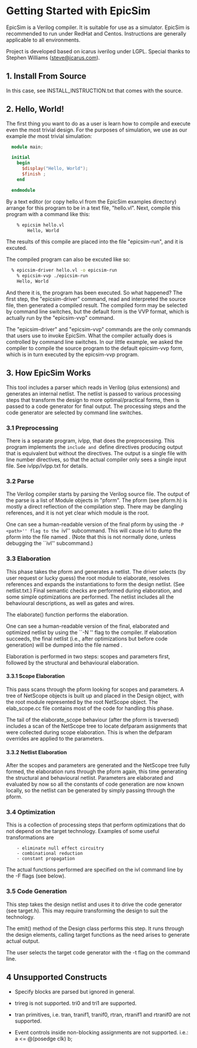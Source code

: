 
# Getting Started with EpicSim

EpicSim is a Verilog compiler. It is suitable for use as a
simulator. EpicSim is recommended to run under RedHat and Centos.
Instructions are generally applicable to all environments.

Project is developed based on icarus iverilog under LGPL. 
Special thanks to Stephen Williams (steve@icarus.com).



## 1. Install From Source

In this case, see INSTALL_INSTRUCTION.txt that comes with the source.


## 2. Hello, World!

The first thing you want to do as a user is learn how to compile and
execute even the most trivial design. For the purposes of simulation,
we use as our example *the* most trivial simulation:
```verilog
  module main;

  initial
    begin
      $display("Hello, World");
      $finish ;
    end

  endmodule
```
By a text editor (or copy hello.vl from the EpicSim examples
directory) arrange for this program to be in a text file, "hello.vl".
Next, compile this program with a command like this:
```bash
	% epicsim hello.vl
        Hello, World
```
The results of this compile are placed into the file "epicsim-run",
and it is excuted.

The compiled program can also be excuted like so:
```bash
  % epicsim-driver hello.vl -o epicsim-run 
	% epicsim-vvp ./epicsim-run
	Hello, World
```
And there it is, the program has been executed. So what happened? The
first step, the "epicsim-driver" command, read and interpreted the source
file, then generated a compiled result. The compiled form may be
selected by command line switches, but the default form is the VVP
format, which is actually run by the "epicsim-vvp" command.

The "epicsim-driver" and "epicsim-vvp" commands are the only commands
that users use to invoke EpicSim. What the compiler actually does is
controlled by command line switches. In our little example, we asked
the compiler to compile the source program to the default epicsim-vvp form,
which is in turn executed by the epicsim-vvp program.

## 3. How EpicSim Works

This tool includes a parser which reads in Verilog (plus extensions)
and generates an internal netlist. The netlist is passed to various
processing steps that transform the design to more optimal/practical
forms, then is passed to a code generator for final output. The
processing steps and the code generator are selected by command line
switches.

### 3.1 Preprocessing

There is a separate program, ivlpp, that does the preprocessing. This
program implements the `include and `define directives producing
output that is equivalent but without the directives. The output is a
single file with line number directives, so that the actual compiler
only sees a single input file. See ivlpp/ivlpp.txt for details.

### 3.2 Parse

The Verilog compiler starts by parsing the Verilog source file. The
output of the parse is a list of Module objects in "pform". The pform
(see pform.h) is mostly a direct reflection of the compilation
step. There may be dangling references, and it is not yet clear which
module is the root.

One can see a human-readable version of the final pform by using the
``-P <path>'' flag to the ``ivl'' subcommand. This will cause ivl
to dump the pform into the file named <path>. (Note that this is not
normally done, unless debugging the ``ivl'' subcommand.)

### 3.3 Elaboration

This phase takes the pform and generates a netlist. The driver selects
(by user request or lucky guess) the root module to elaborate,
resolves references and expands the instantiations to form the design
netlist. (See netlist.txt.) Final semantic checks are performed during
elaboration, and some simple optimizations are performed. The netlist
includes all the behavioural descriptions, as well as gates and wires.

The elaborate() function performs the elaboration.

One can see a human-readable version of the final, elaborated and
optimized netlist by using the ``-N <path>'' flag to the compiler. If
elaboration succeeds, the final netlist (i.e., after optimizations but
before code generation) will be dumped into the file named <path>.

Elaboration is performed in two steps: scopes and parameters
first, followed by the structural and behavioural elaboration.

#### 3.3.1 Scope Elaboration

This pass scans through the pform looking for scopes and parameters. A
tree of NetScope objects is built up and placed in the Design object,
with the root module represented by the root NetScope object. The
elab_scope.cc file contains most of the code for handling this phase.

The tail of the elaborate_scope behaviour (after the pform is
traversed) includes a scan of the NetScope tree to locate defparam
assignments that were collected during scope elaboration. This is when
the defparam overrides are applied to the parameters.

#### 3.3.2 Netlist Elaboration

After the scopes and parameters are generated and the NetScope tree
fully formed, the elaboration runs through the pform again, this time
generating the structural and behavioural netlist. Parameters are
elaborated and evaluated by now so all the constants of code
generation are now known locally, so the netlist can be generated by
simply passing through the pform.

### 3.4 Optimization

This is a collection of processing steps that perform
optimizations that do not depend on the target technology. Examples of
some useful transformations are


        - eliminate null effect circuitry
        - combinational reduction
        - constant propagation

The actual functions performed are specified on the ivl command line by
the -F flags (see below).

### 3.5 Code Generation

This step takes the design netlist and uses it to drive the code
generator (see target.h). This may require transforming the
design to suit the technology.

The emit() method of the Design class performs this step. It runs
through the design elements, calling target functions as the need arises
to generate actual output.

The user selects the target code generator with the -t flag on the
command line.


## 4 Unsupported Constructs

  - Specify blocks are parsed but ignored in general.

  - trireg is not supported. tri0 and tri1 are supported.

  - tran primitives, i.e. tran, tranif1, tranif0, rtran, rtranif1
    and rtranif0 are not supported.

  - Event controls inside non-blocking assignments are not supported.
    i.e.: a <= @(posedge clk) b;

